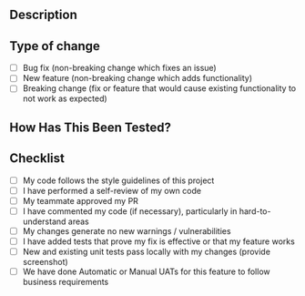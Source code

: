 <!-- Please include a summary/documentation/jira ticket of the change and which issue is fixed. Please also include relevant motivation and context. List any dependencies that are required for this change. -->
## Description

## Type of change

- [ ] Bug fix (non-breaking change which fixes an issue)
- [ ] New feature (non-breaking change which adds functionality)
- [ ] Breaking change (fix or feature that would cause existing functionality to not work as expected)

<!-- Please describe the tests that you ran to verify your changes. Provide instructions so we can reproduce. Please also list any relevant details for your test configuration -->
## How Has This Been Tested?

## Checklist 

- [ ] My code follows the style guidelines of this project
- [ ] I have performed a self-review of my own code
- [ ] My teammate approved my PR
- [ ] I have commented my code (if necessary), particularly in hard-to-understand areas
- [ ] My changes generate no new warnings / vulnerabilities
- [ ] I have added tests that prove my fix is effective or that my feature works
- [ ] New and existing unit tests pass locally with my changes (provide screenshot)
- [ ] We have done Automatic or Manual UATs for this feature to follow business requirements